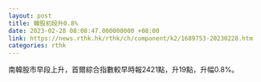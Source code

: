 ```yaml
---
layout: post
title: 韓股初段升0.8%
date: 2023-02-28 08:08:47.000000000 +08:00
link: https://news.rthk.hk/rthk/ch/component/k2/1689753-20230228.htm
categories: rthk
---
```


南韓股市早段上升，首爾綜合指數較早時報2421點，升19點，升幅0.8%。
